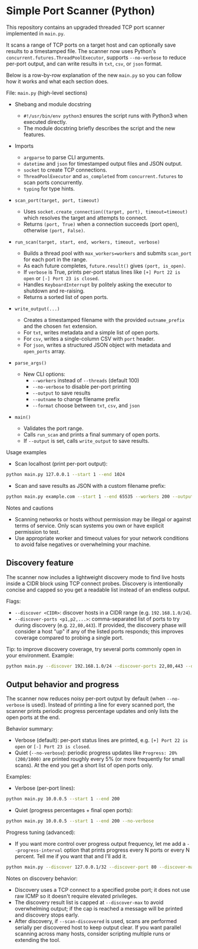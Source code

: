 # Simple Port Scanner (Python)

This repository contains an upgraded threaded TCP port scanner implemented in `main.py`.

It scans a range of TCP ports on a target host and can optionally save results to a timestamped file. The scanner now uses Python's
`concurrent.futures.ThreadPoolExecutor`, supports `--no-verbose` to reduce per-port output, and can write results in `txt`, `csv`, or `json` format.

Below is a row-by-row explanation of the new `main.py` so you can follow how it works and what each section does.

File: `main.py` (high-level sections)

- Shebang and module docstring
  - `#!/usr/bin/env python3` ensures the script runs with Python3 when executed directly.
  - The module docstring briefly describes the script and the new features.

- Imports
  - `argparse` to parse CLI arguments.
  - `datetime` and `json` for timestamped output files and JSON output.
  - `socket` to create TCP connections.
  - `ThreadPoolExecutor` and `as_completed` from `concurrent.futures` to scan ports concurrently.
  - `typing` for type hints.

- `scan_port(target, port, timeout)`
  - Uses `socket.create_connection((target, port), timeout=timeout)` which resolves the target and attempts to connect.
  - Returns `(port, True)` when a connection succeeds (port open), otherwise `(port, False)`.

- `run_scan(target, start, end, workers, timeout, verbose)`
  - Builds a thread pool with `max_workers=workers` and submits `scan_port` for each port in the range.
  - As each future completes, `future.result()` gives `(port, is_open)`.
  - If `verbose` is True, prints per-port status lines like `[+] Port 22 is open` or `[-] Port 23 is closed`.
  - Handles `KeyboardInterrupt` by politely asking the executor to shutdown and re-raising.
  - Returns a sorted list of open ports.

- `write_output(...)`
  - Creates a timestamped filename with the provided `outname_prefix` and the chosen `fmt` extension.
  - For `txt`, writes metadata and a simple list of open ports.
  - For `csv`, writes a single-column CSV with `port` header.
  - For `json`, writes a structured JSON object with metadata and `open_ports` array.

- `parse_args()`
  - New CLI options:
    - `--workers` instead of `--threads` (default 100)
    - `--no-verbose` to disable per-port printing
    - `--output` to save results
    - `--outname` to change filename prefix
    - `--format` choose between `txt`, `csv`, and `json`

- `main()`
  - Validates the port range.
  - Calls `run_scan` and prints a final summary of open ports.
  - If `--output` is set, calls `write_output` to save results.

Usage examples

- Scan localhost (print per-port output):

```bash
python main.py 127.0.0.1 --start 1 --end 1024
```

- Scan and save results as JSON with a custom filename prefix:

```bash
python main.py example.com --start 1 --end 65535 --workers 200 --output --format json --outname myscan
```

Notes and cautions
- Scanning networks or hosts without permission may be illegal or against terms of service. Only scan systems you own or have explicit permission to test.
- Use appropriate worker and timeout values for your network conditions to avoid false negatives or overwhelming your machine.


Discovery feature
-----------------

The scanner now includes a lightweight discovery mode to find live hosts inside a CIDR block using TCP connect probes. Discovery is intentionally concise and capped so you get a readable list instead of an endless output.

Flags:
- `--discover <CIDR>`: discover hosts in a CIDR range (e.g. `192.168.1.0/24`).
 - `--discover-ports <p1,p2,...>`: comma-separated list of ports to try during discovery (e.g. `22,80,443`). If provided, the discovery phase will consider a host "up" if any of the listed ports responds; this improves coverage compared to probing a single port.

Tip: to improve discovery coverage, try several ports commonly open in your environment. Example:

```bash
python main.py --discover 192.168.1.0/24 --discover-ports 22,80,443 --discover-max 100
```

Output behavior and progress
---------------------------

The scanner now reduces noisy per-port output by default (when `--no-verbose` is used). Instead of printing a line for every scanned port, the scanner prints periodic progress percentage updates and only lists the open ports at the end.

Behavior summary:
- Verbose (default): per-port status lines are printed, e.g. `[+] Port 22 is open` or `[-] Port 23 is closed`.
- Quiet (`--no-verbose`): periodic progress updates like `Progress: 20% (200/1000)` are printed roughly every 5% (or more frequently for small scans). At the end you get a short list of open ports only.

Examples:

- Verbose (per-port lines):

```bash
python main.py 10.0.0.5 --start 1 --end 200
```

- Quiet (progress percentages + final open ports):

```bash
python main.py 10.0.0.5 --start 1 --end 200 --no-verbose
```

Progress tuning (advanced):
- If you want more control over progress output frequency, let me add a `--progress-interval` option that prints progress every N ports or every N percent. Tell me if you want that and I'll add it.
```bash
python main.py --discover 127.0.0.1/32 --discover-port 80 --discover-max 10 --scan-discovered --no-verbose --start 1 --end 1024
```

Notes on discovery behavior:
- Discovery uses a TCP connect to a specified probe port; it does not use raw ICMP so it doesn't require elevated privileges.
- The discovery result list is capped at `--discover-max` to avoid overwhelming output; if the cap is reached a message will be printed and discovery stops early.
- After discovery, if `--scan-discovered` is used, scans are performed serially per discovered host to keep output clear. If you want parallel scanning across many hosts, consider scripting multiple runs or extending the tool.

